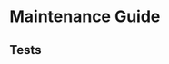 <style>
	div {
		text-align: justify;
		text-justify: inter-word;
		font-family: "Times New Roman";			
	}

	object {
		display: block;
		margin: 0 auto;
	}

  a[title="centre"] {
  display: block;
  width: 100%;
  text-align: center;
}

</style>


# Maintenance Guide

## Tests
